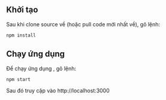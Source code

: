 ## Khởi tạo

Sau khi clone source về (hoặc pull code mới nhất về), gõ lệnh:

```bash
npm install
```

## Chạy ứng dụng

Để chạy ứng dụng , gõ lệnh:

```bash
npm start
```
Sau đó truy cập vào http://localhost:3000
